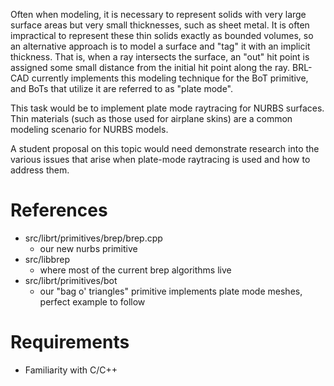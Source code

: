 Often when modeling, it is necessary to represent solids with very large
surface areas but very small thicknesses, such as sheet metal. It is
often impractical to represent these thin solids exactly as bounded
volumes, so an alternative approach is to model a surface and "tag" it
with an implicit thickness. That is, when a ray intersects the surface,
an "out" hit point is assigned some small distance from the initial hit
point along the ray. BRL-CAD currently implements this modeling
technique for the BoT primitive, and BoTs that utilize it are referred
to as "plate mode".

This task would be to implement plate mode raytracing for NURBS
surfaces. Thin materials (such as those used for airplane skins) are a
common modeling scenario for NURBS models.

A student proposal on this topic would need demonstrate research into
the various issues that arise when plate-mode raytracing is used and how
to address them.

# References

-   src/librt/primitives/brep/brep.cpp
    -   our new nurbs primitive
-   src/libbrep
    -   where most of the current brep algorithms live
-   src/librt/primitives/bot
    -   our "bag o' triangles" primitive implements plate mode meshes,
        perfect example to follow

# Requirements

-   Familiarity with C/C++